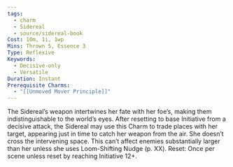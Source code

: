 ```yaml
---
tags:
  - charm
  - Sidereal
  - source/sidereal-book
Cost: 10m, 1i, 1wp
Mins: Thrown 5, Essence 3
Type: Reflexive
Keywords:
  - Decisive-only
  - Versatile
Duration: Instant
Prerequisite Charms:
  - "[[Unmoved Mover Principle]]"
---
```

The Sidereal’s weapon intertwines her fate with her foe’s, making them indistinguishable to the world’s eyes. After resetting to base Initiative from a decisive attack, the Sidereal may use this Charm to trade places with her target, appearing just in time to catch her weapon from the air. She doesn’t cross the intervening space. This can’t affect enemies substantially larger than her unless she uses Loom-Shifting Nudge (p. XX). Reset: Once per scene unless reset by reaching Initiative 12+.